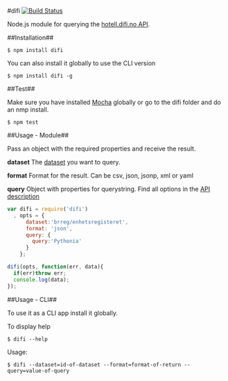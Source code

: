#difi [![Build Status](https://travis-ci.org/zrrrzzt/difi.svg?branch=master)](https://travis-ci.org/zrrrzzt/difi)

Node.js module for querying the [hotell.difi.no API](http://hotell.difi.no/api).

##Installation##

```
$ npm install difi
```

You can also install it globally to use the CLI version

```
$ npm install difi -g
```

##Test##

Make sure you have installed [Mocha](http://visionmedia.github.io/mocha/) globally or go to the difi folder and do an nmp install.

```
$ npm test
```

##Usage - Module##

Pass an object with the required properties and receive the result.

**dataset** The [dataset](http://hotell.difi.no/) you want to query.

**format** Format for the result. Can be csv, json, jsonp, xml or yaml

**query** Object with properties for querystring. Find all options in the [API description](http://hotell.difi.no/api)

```javascript
var difi = require('difi')
  , opts = {
      dataset:'brreg/enhetsregisteret',
      format: 'json',
      query: {
        query:'Pythonia'
      }
    };

difi(opts, function(err, data){
  if(err)throw err;
  console.log(data);
});
```

##Usage - CLI##

To use it as a CLI app install it globally.

To display help

```
$ difi --help
```

Usage:
```
$ difi --dataset=id-of-dataset --format=format-of-return --query=value-of-query

```